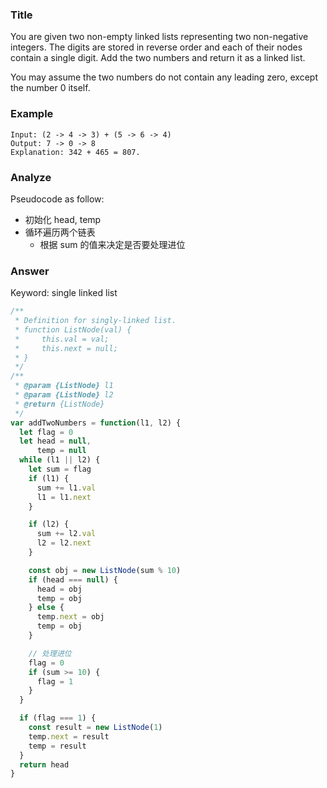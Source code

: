 ### Title

You are given two non-empty linked lists representing two non-negative integers. The digits are stored in reverse order and each of their nodes contain a single digit. Add the two numbers and return it as a linked list.

You may assume the two numbers do not contain any leading zero, except the number 0 itself.

### Example

```
Input: (2 -> 4 -> 3) + (5 -> 6 -> 4)
Output: 7 -> 0 -> 8
Explanation: 342 + 465 = 807.
```

### Analyze

Pseudocode as follow:

* 初始化 head, temp
* 循环遍历两个链表
  * 根据 sum 的值来决定是否要处理进位

### Answer

Keyword: single linked list

```js
/**
 * Definition for singly-linked list.
 * function ListNode(val) {
 *     this.val = val;
 *     this.next = null;
 * }
 */
/**
 * @param {ListNode} l1
 * @param {ListNode} l2
 * @return {ListNode}
 */
var addTwoNumbers = function(l1, l2) {
  let flag = 0
  let head = null,
      temp = null
  while (l1 || l2) {
    let sum = flag
    if (l1) {
      sum += l1.val
      l1 = l1.next
    }

    if (l2) {
      sum += l2.val
      l2 = l2.next
    }

    const obj = new ListNode(sum % 10)
    if (head === null) {
      head = obj
      temp = obj
    } else {
      temp.next = obj
      temp = obj
    }

    // 处理进位
    flag = 0
    if (sum >= 10) {
      flag = 1
    }
  }

  if (flag === 1) {
    const result = new ListNode(1)
    temp.next = result
    temp = result
  }
  return head
}
```
